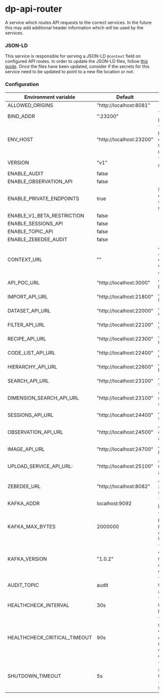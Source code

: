 dp-api-router
=====================
A service which routes API requests to the correct services. In the future this may add additional header information which will be used by the services.

### JSON-LD

This service is responsible for serving a JSON-LD `@context` field on configured API routes. In order to update the JSON-LD files, follow [this guide](JSONLD.md). Once the files have been updated, consider if the secrets for this service need to be updated to point to a new file location or not.

### Configuration

| Environment variable         | Default                                   | Description
| ---------------------------- | ----------------------------------------- | -----------
| ALLOWED_ORIGINS              | "http://localhost:8081"                   | 
| BIND_ADDR                    | ":23200"                                  | The host and port to bind to
| ENV_HOST                     | "http://localhost:23200"                  | The public host for the environment the service is running on
| VERSION                      | "v1"                                      | The version of the API
| ENABLE_AUDIT                 | false                                     | 
| ENABLE_OBSERVATION_API       | false                                     | 
| ENABLE_PRIVATE_ENDPOINTS     | true                                      | If private endpoints should be routed
| ENABLE_V1_BETA_RESTRICTION   | false                                     | 
| ENABLE_SESSIONS_API          | false                                     |
| ENABLE_TOPIC_API             | false                                     |
| ENABLE_ZEBEDEE_AUDIT         | false                                     |
| CONTEXT_URL                  | ""                                        | A URL to the JSON-LD context file describing the APIs
| API_POC_URL                  | "http://localhost:3000"                   | A URL to the poc api
| IMPORT_API_URL               | "http://localhost:21800"                  | A URL to the import api
| DATASET_API_URL              | "http://localhost:22000"                  | A URL to the dataset api
| FILTER_API_URL               | "http://localhost:22100"                  | A URL to the filter api
| RECIPE_API_URL               | "http://localhost:22300"                  | A URL to the recipe api
| CODE_LIST_API_URL            | "http://localhost:22400"                  | A URL to the code list api
| HIERARCHY_API_URL            | "http://localhost:22600"                  | A URL to the hierarchy api
| SEARCH_API_URL               | "http://localhost:23100"                  | A URL to the search api
| DIMENSION_SEARCH_API_URL     | "http://localhost:23100"                  | A URL to the dimension search api
| SESSIONS_API_URL             | "http://localhost:24400"                  | A URL to the sessions api
| OBSERVATION_API_URL          | "http://localhost:24500"                  | A URL to the observation api
| IMAGE_API_URL                | "http://localhost:24700"                  | A URL to the image api
| UPLOAD_SERVICE_API_URL:      | "http://localhost:25100"                  | A URL to the upload service api
| ZEBEDEE_URL                  | "http://localhost:8082"                   | A URL to the zebedee service api
| KAFKA_ADDR                   | localhost:9092                            | The list of kafka hosts
| KAFKA_MAX_BYTES              | 2000000                                   | The maximum bytes that can be sent in an event to kafka topic
| KAFKA_VERSION                | "1.0.2"                                   | The kafka version that this service expects to connect to
| AUDIT_TOPIC                  | audit                                     | The kafka topic name for audit events 
| HEALTHCHECK_INTERVAL         | 30s                                       | The period of time between health checks
| HEALTHCHECK_CRITICAL_TIMEOUT | 90s                                       | The period of time after which failing checks will result in critical global check
| SHUTDOWN_TIMEOUT             | 5s                                        | The graceful shutdown timeout (`time.Duration` format)